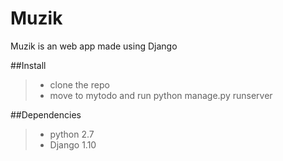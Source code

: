 
# Muzik

Muzik is an web app made using Django

##Install
> - clone the repo
> - move to mytodo and run python manage.py runserver

##Dependencies
> - python 2.7
> - Django 1.10